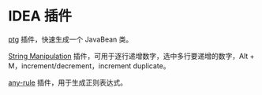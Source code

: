 # IDEA 插件

[ptg](https://plugins.jetbrains.com/plugin/13598-ptg) 插件，快速生成一个 JavaBean 类。

[String Manipulation](https://plugins.jetbrains.com/plugin/2162-string-manipulation) 插件，可用于逐行递增数字，选中多行要递增的数字，Alt + M，increment/decrement，increment duplicate。

[any-rule](https://plugins.jetbrains.com/plugin/14162-any-rule) 插件，用于生成正则表达式。

